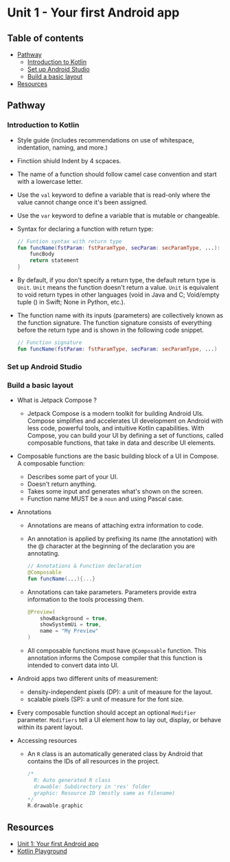 <!-- omit in toc -->

# Unit 1 - Your first Android app

<!-- omit in toc -->

## Table of contents

- [Pathway](#pathway)
  - [Introduction to Kotlin](#introduction-to-kotlin)
  - [Set up Android Studio](#set-up-android-studio)
  - [Build a basic layout](#build-a-basic-layout)
- [Resources](#resources)

## Pathway

### Introduction to Kotlin

- Style guide (includes recommendations on use of whitespace, indentation,
  naming, and more.)
- Finctiion shiuld Indent by 4 scpaces.
- The name of a function should follow camel case convention and start with a
  lowercase letter.
- Use the `val` keyword to define a variable that is read-only where the value
  cannot change once it's been assigned.
- Use the `var` keyword to define a variable that is mutable or changeable.
- Syntax for declaring a function with return type:

  ```kotlin
  // Funtion syntax with return type
  fun funcName(fstParam: fstParamType, secParam: secParamType, ...): funcReturnType{
      funcBody
      return statement
  }
  ```

- By default, if you don't specify a return type, the default return type is
  `Unit`. `Unit` means the function doesn't return a value. `Unit` is equivalent
  to void return types in other languages (void in Java and C; Void/empty tuple
  () in Swift; None in Python, etc.).
- The function name with its inputs (parameters) are collectively known as the
  function signature. The function signature consists of everything before the
  return type and is shown in the following code snippet.

  ```kotlin
  // Function signature
  fun funcName(fstParam: fstParamType, secParam: secParamType, ...)
  ```

### Set up Android Studio

### Build a basic layout

- What is Jetpack Compose ?
  - Jetpack Compose is a modern toolkit for building Android UIs. Compose
    simplifies and accelerates UI development on Android with less code,
    powerful tools, and intuitive Kotlin capabilities. With Compose, you can
    build your UI by defining a set of functions, called composable functions,
    that take in data and describe UI elements.
- Composable functions are the basic building block of a UI in Compose. A
  composable function:
  - Describes some part of your UI.
  - Doesn't return anything.
  - Takes some input and generates what's shown on the screen.
  - Function name MUST be a `noun` and using Pascal case.
- Annotations
  - Annotations are means of attaching extra information to code.
  - An annotation is applied by prefixing its name (the annotation) with the @
    character at the beginning of the declaration you are annotating.

    ```kotlin
    // Annotations & Function declaration
    @Composable
    fun funcName(...){...}
    ```

  - Annotations can take parameters. Parameters provide extra information to the
    tools processing them.

    ```kotlin
    @Preview(
        showBackground = true,
        showSystemUi = true,
        name = "My Preview"
    )
    ```

  - All composable functions must have `@Composable` function. This annotation
    informs the Compose compiler that this function is intended to convert data
    into UI.

- Android apps two different units of measurement:
  - density-independent pixels (DP): a unit of measure for the layout.
  - scalable pixels (SP): a unit of measure for the font size.
- Every composable function should accept an optional `Modifier` parameter.
  `Modifiers` tell a UI element how to lay out, display, or behave within its
  parent layout.
- Accessing resources
  - An `R` class is an automatically generated class by Android that contains
    the IDs of all resources in the project.

    ```kotlin
    /*
      R: Auto generated R class
      drawable: Subdirectory in 'res' folder
      graphic: Resource ID (mostly same as filename)
    */
    R.drawable.graphic
    ```

## Resources

- [Unit 1: Your first Android app](https://developer.android.com/courses/android-basics-compose/unit-1)
- [Kotlin Playground](https://play.kotlinlang.org/)

